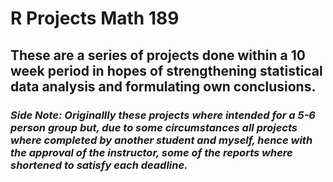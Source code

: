 # R Projects Math 189

## These are a series of projects done within a 10 week period in hopes of strengthening statistical data analysis and formulating own conclusions. 

### *Side Note: Originallly these projects where intended for a 5-6 person group but, due to some circumstances all projects where completed by another student and myself, hence with the approval of the instructor, some of the reports where shortened to satisfy each deadline.* 

